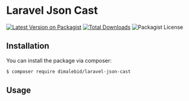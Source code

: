 # Laravel Json Cast
[![Latest Version on Packagist](https://img.shields.io/packagist/v/dimalebid/laravel-json-cast.svg?style=flat-square)](https://packagist.org/packages/dimalebid/laravel-json-cast)
[![Total Downloads](https://img.shields.io/packagist/dt/dimalebid/laravel-json-cast.svg?style=flat-square)](https://packagist.org/packages/dimalebid/laravel-json-cast)
![Packagist License](https://img.shields.io/packagist/l/dimalebid/laravel-json-cast)

## Installation
You can install the package via composer:
``` bash
$ composer require dimalebid/laravel-json-cast
```
## Usage
